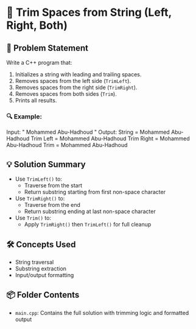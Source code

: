 # 🧹 Trim Spaces from String (Left, Right, Both)

## 🧩 Problem Statement
Write a C++ program that:
1. Initializes a string with leading and trailing spaces.
2. Removes spaces from the left side (`TrimLeft`).
3. Removes spaces from the right side (`TrimRight`).
4. Removes spaces from both sides (`Trim`).
5. Prints all results.

### 🔍 Example:
Input:
 " Mohammed Abu-Hadhoud "
Output:
String = Mohammed Abu-Hadhoud 
Trim Left = Mohammed Abu-Hadhoud 
Trim Right = Mohammed Abu-Hadhoud 
Trim = Mohammed Abu-Hadhoud

## 💡 Solution Summary
- Use `TrimLeft()` to:
  - Traverse from the start
  - Return substring starting from first non-space character
- Use `TrimRight()` to:
  - Traverse from the end
  - Return substring ending at last non-space character
- Use `Trim()` to:
  - Apply `TrimRight()` then `TrimLeft()` for full cleanup

## 🛠️ Concepts Used
- String traversal
- Substring extraction
- Input/output formatting

## 📦 Folder Contents
- `main.cpp`: Contains the full solution with trimming logic and formatted output
